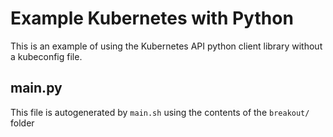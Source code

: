 # Example Kubernetes with Python

This is an example of using the Kubernetes API python client library without a
kubeconfig file.

## main.py

This file is autogenerated by `main.sh` using the contents of the `breakout/` folder
